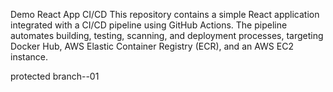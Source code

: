 Demo React App CI/CD
This repository contains a simple React application integrated with a CI/CD pipeline using GitHub Actions. The pipeline automates building, testing, scanning, and deployment processes, targeting Docker Hub, AWS Elastic Container Registry (ECR), and an AWS EC2 instance.

protected branch--01